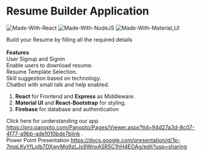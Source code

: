 # Resume Builder Application

![Made-With-React](https://img.shields.io/badge/Made_with-React-informational?style=for-the-badge&logo=react) ![Made-With-NodeJS](https://img.shields.io/badge/Made_with-NodeJS-informational?style=for-the-badge&logo=javascript) ![Made-With-Material_UI](https://img.shields.io/badge/Made_with-Material_UI-informational?style=for-the-badge&logo=material-ui)

Build your Resume by filling all the required details<br/><br/>
**Features**<br/>
User Signup and Signin<br/>
Enable users to download resume.<br/>
Resume Template Selection.<br/>
Skill suggestion based on technology.<br/>
Chatbot with small talk and help enabled.<br/>

1. **React** for Frontend and **Express** as Middleware.
2. **Material UI** and **React-Bootstrap** for styling.
3. **Firebase** for database and authentication



Click here for understanding our app https://pro.panopto.com/Panopto/Pages/Viewer.aspx?tid=94d27a3d-8c07-4f77-a9bb-ade1010bde7blink . <br/>
Power Point Presentation https://docs.google.com/presentation/d/1p-7mqLKyYfLoIb7DXwyMg9zLJs9WnxASR5C1hH4EOAg/edit?usp=sharing
